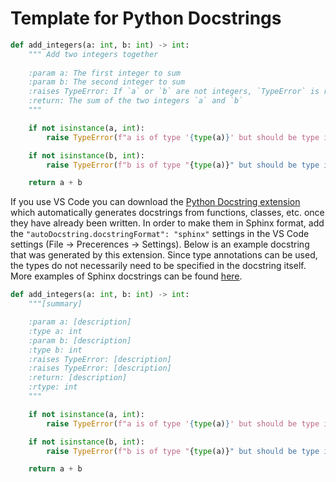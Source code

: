 # Template for Python Docstrings

```python
def add_integers(a: int, b: int) -> int:
    """ Add two integers together 
    
    :param a: The first integer to sum
    :param b: The second integer to sum
    :raises TypeError: If `a` or `b` are not integers, `TypeError` is raised.
    :return: The sum of the two integers `a` and `b`
    """

    if not isinstance(a, int):
        raise TypeError(f"a is of type '{type(a)}' but should be type int")

    if not isinstance(b, int):
        raise TypeError(f"b is of type "{type(a)}" but should be type int")

    return a + b
```

If you use VS Code you can download the [Python Docstring extension](https://marketplace.visualstudio.com/items?itemName=njpwerner.autodocstring) which automatically generates docstrings from functions, classes, etc. once they have already been written. In order to make them in Sphinx format, add the
`"autoDocstring.docstringFormat": "sphinx"` settings in the VS Code settings (File -> Precerences -> Settings). Below is an example docstring that was generated by this extension. Since type annotations can be used, the types do not necessarily need to be specified in the docstring itself. More examples of Sphinx docstrings can be found [here](https://sphinx-rtd-tutorial.readthedocs.io/en/latest/docstrings.html).

```python
def add_integers(a: int, b: int) -> int:
    """[summary]

    :param a: [description]
    :type a: int
    :param b: [description]
    :type b: int
    :raises TypeError: [description]
    :raises TypeError: [description]
    :return: [description]
    :rtype: int
    """

    if not isinstance(a, int):
        raise TypeError(f"a is of type '{type(a)}' but should be type int")

    if not isinstance(b, int):
        raise TypeError(f"b is of type "{type(a)}" but should be type int")

    return a + b
```